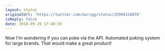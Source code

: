 ```yaml
---
layout: status
originalUrl: 'https://twitter.com/marcgg/status/25904110078'
isReply: false
date: 2010-09-29 17:48:39
---
```


Now I'm wondering if you can poke via the API. Automated poking system for large brands. That would make a great product!
